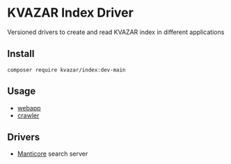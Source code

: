 # KVAZAR Index Driver

Versioned drivers to create and read KVAZAR index in different applications

## Install

`composer require kvazar/index:dev-main`

## Usage

* [webapp](https://github.com/kvazar-network/webapp)
* [crawler](https://github.com/kvazar-network/crawler)

## Drivers

* [Manticore](https://github.com/manticoresoftware) search server
